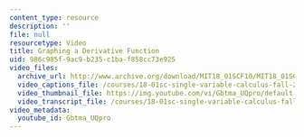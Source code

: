 ```yaml
---
content_type: resource
description: ''
file: null
resourcetype: Video
title: Graphing a Derivative Function
uid: 986c985f-9ac9-b235-c1ba-f858cc73e925
video_files:
  archive_url: http://www.archive.org/download/MIT18_01SCF10/MIT18_01SCF10Rec_02_300k.mp4
  video_captions_file: /courses/18-01sc-single-variable-calculus-fall-2010/2fa883fb10c1573ab1cb64355b7318da_Gbtma_UQpro.vtt
  video_thumbnail_file: https://img.youtube.com/vi/Gbtma_UQpro/default.jpg
  video_transcript_file: /courses/18-01sc-single-variable-calculus-fall-2010/429dd2c9004eb635c630b3a02731a222_Gbtma_UQpro.pdf
video_metadata:
  youtube_id: Gbtma_UQpro
---
```

